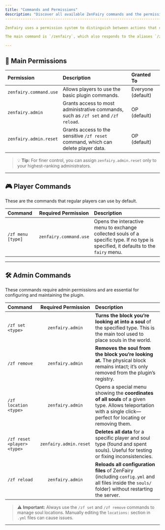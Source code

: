 ```yaml
---
title: "Commands and Permissions"
description: "Discover all available ZenFairy commands and the permissions required to manage everything."
----------------------------------------------------------------------------------------------------------

ZenFairy uses a permission system to distinguish between actions that can be performed by regular players and those reserved for administrators.

The main command is `/zenfairy`, which also responds to the aliases `/zf` and `/souls`.

---
```


## 🔑 Main Permissions

| Permission             | Description                                                                        | Granted To         |
| :--------------------- | :--------------------------------------------------------------------------------- | :----------------- |
| `zenfairy.command.use` | Allows players to use the basic plugin commands.                                   | Everyone (default) |
| `zenfairy.admin`       | Grants access to most administrative commands, such as `/zf set` and `/zf reload`. | OP (default)       |
| `zenfairy.admin.reset` | Grants access to the sensitive `/zf reset` command, which can delete player data.  | OP (default)       |

> 💡 **Tip:** For finer control, you can assign `zenfairy.admin.reset` only to your highest-ranking administrators.

---

## 🎮 Player Commands

These are the commands that regular players can use by default.

| Command           |   Required Permission  | Description                                                                                                                          |
| :---------------- | :--------------------: | :----------------------------------------------------------------------------------------------------------------------------------- |
| `/zf menu [type]` | `zenfairy.command.use` | Opens the interactive menu to exchange collected souls of a specific type. If no type is specified, it defaults to the `fairy` menu. |

---

## 🛠️ Admin Commands

These commands require admin permissions and are essential for configuring and maintaining the plugin.

| Command                     |   Required Permission  | Description                                                                                                                                                    |
| :-------------------------- | :--------------------: | :------------------------------------------------------------------------------------------------------------------------------------------------------------- |
| `/zf set <type>`            |    `zenfairy.admin`    | **Turns the block you’re looking at into a soul** of the specified type. This is the main tool used to place souls in the world.                               |
| `/zf remove`                |    `zenfairy.admin`    | **Removes the soul from the block you’re looking at.** The physical block remains intact; it’s only removed from the plugin’s registry.                        |
| `/zf location <type>`       |    `zenfairy.admin`    | Opens a special menu showing the **coordinates of all souls** of a given type. Allows teleportation with a single click—perfect for locating or removing them. |
| `/zf reset <player> <type>` | `zenfairy.admin.reset` | **Deletes all data** for a specific player and soul type (found and spent souls). Useful for testing or fixing inconsistencies.                                |
| `/zf reload`                |    `zenfairy.admin`    | **Reloads all configuration files** of ZenFairy (including `config.yml` and all files inside the `souls/` folder) without restarting the server.               |

> ⚠️ **Important:** Always use the `/zf set` and `/zf remove` commands to manage soul locations. Manually editing the `locations:` section in `.yml` files can cause issues.

---